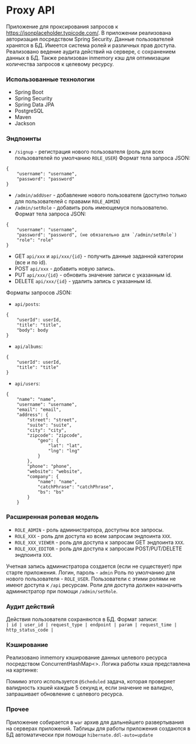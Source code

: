 # Proxy API

Приложение для проксирования запросов к https://jsonplaceholder.typicode.com/.
В приложении реализована авторизация посредством Spring Security. Данные пользователей хранятся в БД.
Имеется система ролей и различных прав доступа. Реализовано ведение аудита действий на сервере, с 
сохранением данных в БД. Также реализован inmemory кэш для оптимизации количества запросов к целевому 
ресурсу. 

### Использованные технологии
* Spring Boot
* Spring Security
* Spring Data JPA 
* PostgreSQL
* Maven
* Jackson

### Эндпоинты
* `/signup` - регистрация нового пользователя (роль для всех пользователей по умолчанию `ROLE_USER`)
Формат тела запроса JSON:
```
{
    "username": "username",
    "password": "password"
}
```

* `/admin/addUser` - добавление нового пользователя (доступно только для пользователей с правами `ROLE_ADMIN`)
* `/admin/setRole` - добавить роль имеющемуся пользователю. \
Формат тела запроса JSON:
```
{
    "username": "username",
    "password": "password", (не обязательно для `/admin/setRole`)
    "role": "role"
}
```

* GET `api/xxx` и `api/xxx/{id}` - получить данные заданной категории (все и по id).
* POST `api/xxx` - добавить новую запись.
* PUT `api/xxx/{id}` - обновить значение записи с указанным id.
* DELETE `api/xxx/{id}` - удалить запись с указанным id.

Форматы запросов JSON:
* `api/posts`:
```
{
    "userId": userId,
    "title": "title",
    "body": body
}
```
* `api/albums`:
```
{
    "userId": userId,
    "title": "title"
}
```
* `api/users`:
```
{
    "name": "name",
    "username": "username",
    "email": "email",
    "address": {
        "street": "street",
        "suite": "suite",
        "city": "city",
        "zipcode": "zipcode",
            "geo": {
                "lat": "lat",
                "lng": "lng"
            }
        },
        "phone": "phone",
        "website": "website",
        "company": {
            "name": "name",
            "catchPhrase": "catchPhrase",
            "bs": "bs"
        }
    }
```

### Расширенная ролевая модель
* `ROLE_ADMIN` - роль администратора, доступны все запросы.
* `ROLE_XXX` - роль для доступа ко всем запросам эндпоинта `XXX`.
* `ROLE_XXX_VIEWER` - роль для доступа к запросам GET эндпоинта `XXX`.
* `ROLE_XXX_EDITOR` - роль для доступа к запросам POST/PUT/DELETE эндпоинта `XXX`.
    
Учетная запись администратора создается (если не существует) при старте приложения.
Логин, пароль - `admin`
Роль по умолчанию для нового пользователя - `ROLE_USER`. Пользователи с этими ролями не
имеют доступа к `/api` ресурсам. Роли для доступа должен назначить администратор 
при помощи `/admin/setRole`.

### Аудит действий
Действия пользователя сохраняются в БД. Формат записи: \
`| id | user_id | request_type | endpoint | param | request_time | http_status_code |`

### Кэширование
Реализовано inmemory кэширование данных целевого ресурса посредством ConcurrentHashMap<>.
Логика работы хэша представлена на картинке:

Помимо этого используется `@Scheduled` задача, которая проверяет валидность хэшей
каждые 5 секунд и, если значение не валидно, запрашивает обновление с целевого ресурса. 

### Прочее
Приложение собирается в `war` архив для дальнейшего развертывания на серверах приложений. 
Таблицы для работы приложения создаются в БД автоматически при помощи `hibernate.ddl-auto=update`